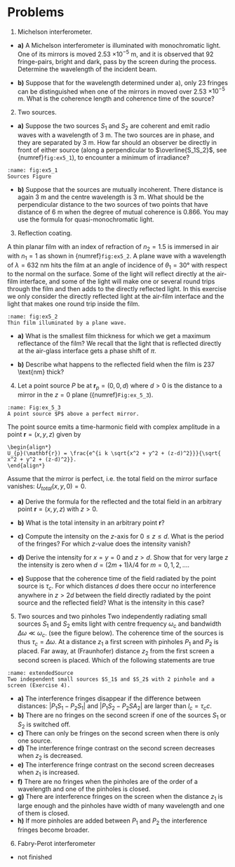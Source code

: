# Problems

1. Michelson interferometer.
- **a)**
A Michelson interferometer is illuminated with monochromatic light. One of its mirrors is moved 2.53 $\times10^{-5}$ m, and it is observed that 92 fringe-pairs, bright and dark, pass by the screen during the process. Determine the wavelength of the incident beam.
 
- **b)** Suppose that for the wavelength determined under a), only 23 fringes can be distinguished when one of the mirrors in moved over 2.53 $\times10^{-5}$ m. What is the coherence length and coherence time of the source?
 


2. Two sources.
- **a)** Suppose the two sources
$S_1$ and $S_2$ are coherent and emit radio waves with a wavelength of 3 m. The two sources are in phase, and they are separated by 3 m. How far should an observer be directly in front of either source (along a perpendicular to $\overline{S_1S_2}$, see {numref}`fig:ex5_1`), to encounter a minimum of irradiance?

```{figure} ../Images/Chapter_5/Ex_5_1_Sources.png
:name: fig:ex5_1
Sources Figure
```

 
- **b)**
Suppose that the sources are mutually incoherent. There distance is again 3 m and the centre wavelength is 3 m. What should be the perpendicular distance to the two sources of two points that have distance of 6 m when the degree of mutual coherence is 0.866. You may use the formula for quasi-monochromatic light.
 


3. Reflection coating.

A thin planar film with an index of refraction of $n_2=1.5$ is immersed in air with $n_1=1$ as shown in {numref}`fig:ex5_2`. A plane wave with a wavelength of $\lambda=632$ nm hits the film at an angle of incidence of $\theta_1=30$&deg; with respect to the normal on the surface. Some of the light will reflect directly at the air-film interface, and some of the light will make one or several round trips through the film and then adds to the directly reflected light. In this exercise we only consider the directly reflected light at the air-film interface and the light that makes one round trip inside the film.


```{figure} ../Images/Chapter_5/Ex_5_2_Planar_film.png
:name: fig:ex5_2
Thin film illuminated by a plane wave.
```

- **a)**
What is the smallest film thickness for which we get a maximum reflectance of the film? We recall that the light that is reflected directly at the air-glass interface gets a phase shift of $\pi$.
 

- **b)** Describe what happens to the reflected field when the film is 237 \text{nm} thick?
 


4. Let a point source $P$ be at $\mathbf{r}_p =(0,0,d)$ where $d>0$ is the distance to a mirror in the $z=0$ plane ({numref}`Fig:ex_5_3`).


```{figure} ../Images/Chapter_5/Ex_5_3_Point_Source_Mirror_BW.png
:name: Fig:ex_5_3
A point source $P$ above a perfect mirror.
```


The point source emits a time-harmonic field with complex amplitude in a point $\mathbf{r}=(x,y,z)$ given by

```{math}
\begin{align*}
U_{p}(\mathbf{r}) = \frac{e^{i k \sqrt{x^2 + y^2 + (z-d)^2}}}{\sqrt{ x^2 + y^2 + (z-d)^2}}.
\end{align*}
```
Assume that the mirror is perfect, i.e. the total field on the mirror surface vanishes: $U_{total}(x,y,0)=0$.
- **a)** Derive the formula for the reflected and the total field in an arbitrary point $\mathbf{r}=(x,y,z)$ with $z>0$.
 
- **b)**
What is the total intensity in an arbitrary point $\mathbf{r}$?
 
- **c)** Compute the intensity on the $z$-axis for $0\leq z \leq d$. What is the period of the fringes? For which $z$-value does the intensity vanish?
 
- **d)** Derive the intensity for $x=y=0$ and $z>d$.
Show that for very large $z$ the intensity is zero when $d=(2m+1)\lambda/4$ for $m=0,1,2,\ldots$.
 
- **e)**
Suppose that the coherence time of the field radiated by the point source is $\tau_c$. For which distances $d$ does there occur no interference anywhere in $z>2d$ between the field directly radiated by the point source and the reflected field? What is the intensity in this case?
 


5. Two sources and two pinholes
Two independently radiating small sources $S_1$ and $S_2$ emits light with centre frequency $\omega_c$ and bandwidth $\Delta \omega \ll \omega_c$. (see the figure below). The coherence time of the sources is thus $\tau_c=\Delta \omega$. At a distance $z_1$ a first screen with pinholes $P_1$ and $P_2$ is placed. Far away, at (Fraunhofer) distance $z_2$ from the first screen a second screen is placed. Which of the following statements are true


```{figure} ../Images/Chapter_5/ExtendedSource_2pinhole.png
:name: extendedSource
Two independent small sources $S_1$ and $S_2$ with 2 pinhole and a screen (Exercise 4).
```


- **a)** The interference fringes disappear if the difference between distances: $|P_1S_1-P_2S_1|$ and $|P_1S_2-P_2SA_2|$ are larger than $l_c=\tau_c c$.
- **b)** There are no fringes on the second screen if one of the sources $S_1$ or $S_2$ is switched off.
- **c)** There can only be fringes on the second screen when there is only one source.
- **d)** The interference fringe contrast on the second screen decreases when $z_2$ is decreased.
- **e)** The interference fringe contrast on the second screen decreases when $z_1$ is increased.
- **f)** There are no fringes when the pinholes are of the order of a wavelength and one of the pinholes is closed.
- **g)** There are interference fringes on the screen when the distance $z_1$ is large enough and the pinholes have width of many wavelength and one of them is closed.
- **h)** If more pinholes are added between $P_1$ and $P_2$ the interference fringes become broader.

 
6. Fabry-Perot interferometer
- not finished

